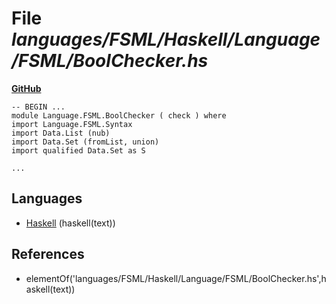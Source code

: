 # File _languages/FSML/Haskell/Language/FSML/BoolChecker.hs_
**[GitHub](https://github.com/softlang/yas/blob/master/languages/FSML/Haskell/Language/FSML/BoolChecker.hs)**
```
-- BEGIN ...
module Language.FSML.BoolChecker ( check ) where
import Language.FSML.Syntax
import Data.List (nub)
import Data.Set (fromList, union)
import qualified Data.Set as S

...
```

## Languages
* [Haskell](../languages/Haskell.md) (haskell(text))

## References
* elementOf('languages/FSML/Haskell/Language/FSML/BoolChecker.hs',haskell(text))
